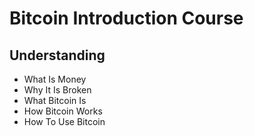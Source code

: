 # Bitcoin Introduction Course

## Understanding
  - What Is Money
  - Why It Is Broken
  - What Bitcoin Is
  - How Bitcoin Works
  - How To Use Bitcoin

